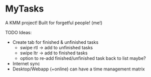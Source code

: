 # MyTasks
A KMM project! Built for forgetful people! (me!)

TODO Ideas:
- Create tab for finished & unfinished tasks
  - swipe rtl → add to unfinished tasks
  - swipe ltr → add to finished tasks
  - option to re-add finished/unfinished task back to list maybe?
- Internet sync
- Desktop/Webapp (+online) can have a time management matrix
